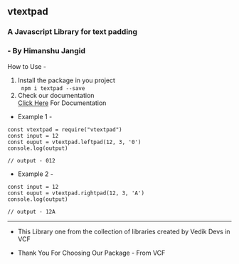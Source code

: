 ## vtextpad
### A Javascript Library for text padding
### - By Himanshu Jangid

How to Use -
1. Install the package in you project <br>
``` npm i textpad --save```
2. Check our documentation <br>
<a href="https://himanshurajora.github.io/vtextpad">Click Here</a> For Documentation

* Example 1 - 
``` 
const vtextpad = require("vtextpad")
const input = 12
const ouput = vtextpad.leftpad(12, 3, '0')
console.log(output)
```
``` 
// output - 012 
```
* Example 2 - 
``` const vtextpad = require("vtextpad")
const input = 12
const ouput = vtextpad.rightpad(12, 3, 'A')
console.log(output)
```
``` 
// output - 12A 
```

***

- This Library one from the collection of libraries created by Vedik Devs in VCF

- Thank You For Choosing Our Package - From VCF
